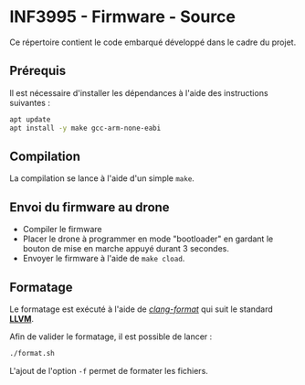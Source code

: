 # INF3995 - Firmware - Source

Ce répertoire contient le code embarqué développé dans le cadre du projet.


## Prérequis

Il est nécessaire d'installer les dépendances à l'aide des instructions suivantes :
```bash
apt update
apt install -y make gcc-arm-none-eabi
```

## Compilation

La compilation se lance à l'aide d'un simple ```make```.

## Envoi du firmware au drone

- Compiler le firmware
- Placer le drone à programmer en mode "bootloader" en gardant le bouton de mise en marche appuyé durant 3 secondes.
- Envoyer le firmware à l'aide de ``make cload``.

## Formatage

Le formatage est exécuté à l'aide de [*clang-format*](https://clang.llvm.org/docs/ClangFormat.html) qui suit le
standard [**LLVM**](https://llvm.org/docs/CodingStandards.html).

Afin de valider le formatage, il est possible de lancer :
```bash
./format.sh
```

L'ajout de l'option ``-f`` permet de formater les fichiers.
